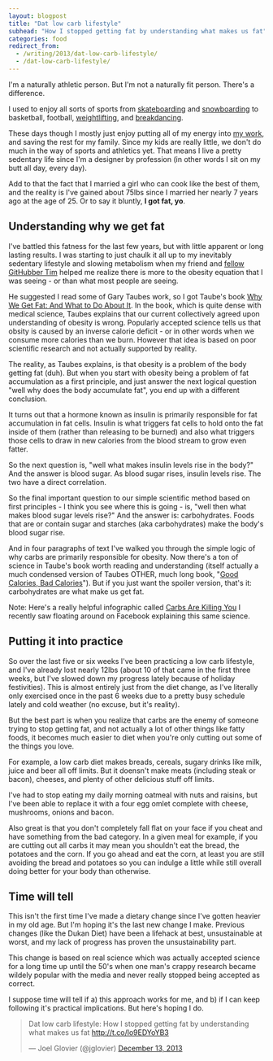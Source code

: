 ```yaml
---
layout: blogpost
title: "Dat low carb lifestyle"
subhead: "How I stopped getting fat by understanding what makes us fat"
categories: food
redirect_from:
  - /writing/2013/dat-low-carb-lifestyle/
  - /dat-low-carb-lifestyle/
---
```


I'm a naturally athletic person. But I'm not a naturally fit person. There's a difference.

I used to enjoy all sorts of sports from [skateboarding](/post-images/kgrind.jpg) and [snowboarding](/post-images/boyceparkrail.jpg) to basketball, football, [weightlifting](/post-images/joel-sean-lu-gym.jpg), and [breakdancing](/post-images/bboy-jag.jpg).

These days though I mostly just enjoy putting all of my energy into [my work](http://github.com/jglovier), and saving the rest for my family. Since my kids are really little, we don't do much in the way of sports and athletics yet. That means I live a pretty sedentary life since I'm a designer by profession (in other words I sit on my butt all day, every day).

Add to that the fact that I married a girl who can cook like the best of them, and the reality is I've gained about 75lbs since I married her nearly 7 years ago at the age of 25. Or to say it bluntly, **I got fat, yo**.

## Understanding why we get fat

I've battled this fatness for the last few years, but with little apparent or long lasting results. I was starting to just chaulk it all up to my inevitably sedentary lifestyle and slowing metabolism when my friend and [fellow GitHubber Tim](https://twitter.com/tlberglund) helped me realize there is more to the obesity equation that I was seeing - or than what most people are seeing.

He suggested I read some of Gary Taubes work, so I got Taube's book [Why We Get Fat: And What to Do About It](http://www.audible.com/pd/Nonfiction/Why-We-Get-Fat-Audiobook/B004D5K512/ref=a_search_c4_1_1_srTtl?qid=1386951919&sr=1-1). In the book, which is quite dense with medical science, Taubes explains that our current collectively agreed upon understanding of obesity is wrong. Popularly accepted science tells us that obsity is caused by an inverse calorie deficit - or in other words when we consume more calories than we burn. However that idea is based on poor scientific research and not actually supported by reality.

The reality, as Taubes explains, is that obesity is a problem of the body getting fat (duh). But when you start with obesity being a problem of fat accumulation as a first principle, and just answer the next logical question "well why does the body accumulate fat", you end up with a different conclusion.

It turns out that a hormone known as insulin is primarily responsible for fat accumulation in fat cells. Insulin is what triggers fat cells to hold onto the fat inside of them (rather than releasing to be burned) and also what triggers those cells to draw in new calories from the blood stream to grow even fatter.

So the next question is, "well what makes insulin levels rise in the body?" And the answer is blood sugar. As blood sugar rises, insulin levels rise. The two have a direct correlation.

So the final important question to our simple scientific method based on first principles - I think you see where this is going - is, "well then what makes blood sugar levels rise?" And the answer is: carbohydrates. Foods that are or contain sugar and starches (aka carbohydrates) make the body's blood sugar rise.

And in four paragraphs of text I've walked you through the simple logic of why carbs are primarily responsible for obesity. Now there's a ton of science in Taube's book worth reading and understanding (itself actually a much condensed version of Taubes OTHER, much long book, "[Good Calories, Bad Calories](http://www.audible.com/pd/Health-Fitness/Good-Calories-Bad-Calories-Audiobook/B005EMIOZW/ref=a_search_c4_1_1_srTtl?qid=1386952848&sr=1-1)"). But if you just want the spoiler version, that's it: carbohydrates are what make us get fat.

Note: Here's a really helpful infographic called [Carbs Are Killing You](/post-images/Carbs_Are_Killing_You.png) I recently saw floating around on Facebook explaining this same science.

## Putting it into practice

So over the last five or six weeks I've been practicing a low carb lifestyle, and I've already lost nearly 12lbs (about 10 of that came in the first three weeks, but I've slowed down my progress lately because of holiday festivities). This is almost entirely just from the diet change, as I've literally only exercised once in the past 6 weeks due to a pretty busy schedule lately and cold weather (no excuse, but it's reality).

But the best part is when you realize that carbs are the enemy of someone trying to stop getting fat, and not actually a lot of other things like fatty foods, it becomes much easier to diet when you're only cutting out some of the things you love.

For example, a low carb diet makes breads, cereals, sugary drinks like milk, juice and beer all off limits. But it doensn't make meats (including steak or bacon), cheeses, and plenty of other delicious stuff off limits.

I've had to stop eating my daily morning oatmeal with nuts and raisins, but I've been able to replace it with a four egg omlet complete with cheese, mushrooms, onions and bacon.

Also great is that you don't completely fall flat on your face if you cheat and have something from the bad category. In a given meal for example, if you are cutting out all carbs it may mean you shouldn't eat the bread, the potatoes and the corn. If you go ahead and eat the corn, at least you are still avoiding the bread and potatoes so you can indulge a little while still overall doing better for your body than otherwise.

## Time will tell

This isn't the first time I've made a dietary change since I've gotten heavier in my old age. But I'm hoping it's the last new change I make. Previous changes (like the Dukan Diet) have been a lifehack at best, unsustainable at worst, and my lack of progress has proven the unsustainability part.

This change is based on real science which was actually accepted science for a long time up until the 50's when one man's crappy research became wildely popular with the media and never really stopped being accepted as correct.

I suppose time will tell if a) this approach works for me, and b) if I can keep following it's practical implications. But here's hoping I do.

<blockquote class="twitter-tweet" lang="en"><p>Dat low carb lifestyle: How I stopped getting fat by understanding what makes us fat <a href="http://t.co/lo9EDYoYB3">http://t.co/lo9EDYoYB3</a></p>&mdash; Joel Glovier (@jglovier) <a href="https://twitter.com/jglovier/statuses/411542129031122944">December 13, 2013</a></blockquote>
<script async src="//platform.twitter.com/widgets.js" charset="utf-8"></script>

